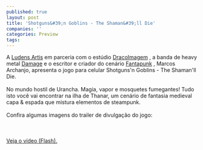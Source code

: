 ```yaml
---
published: true
layout: post
title: 'Shotguns&#39;n Goblins - The Shaman&#39;ll Die'
companies: ''
categories: Preview
tags: 
---
```

A <a href="http://www.ludensartis.com.br/" target="_blank">Ludens Artis</a>
 em parceria com o estúdio <a target="_blank" href="http://www.dracoimagem.com/">DracoImagem</a>
, a banda de heavy metal <a target="_blank" href="http://www.damage.com.br/">Damage</a>
 e o escritor e criador do cenário <a target="_blank" href="http://www.fantapunk.com/index1.htm/">Fantapunk</a>
,  Marcos Archanjo, apresenta o jogo para celular Shotguns'n Goblins - The Shaman'll Die.<br /><br />No mundo hostil de Urancha. Magia, vapor e  mosquetes fumegantes! Tudo isto você vai encontrar na ilha  de Thanar, um cenário de fantasia medieval capa & espada  que mistura elementos de steampunk.<br /><br />Confira algumas imagens do trailer de divulgação do jogo:<br /><br /><br /><br />
<a href="http://www.ludensartis.com.br/home/intr_sng_stream.swf" target="_blank">Veja o vídeo (Flash).</a>


<p style="" class="MsoNormal"> <font size="2" face="Arial"> <span style="color: black;"><br /></span></font>
